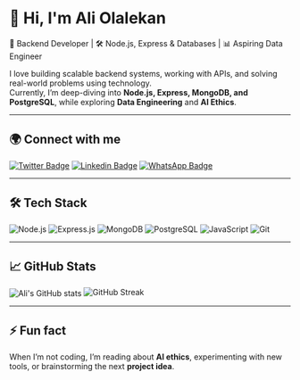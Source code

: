 # 👋 Hi, I'm Ali Olalekan  

🚀 Backend Developer | 🛠 Node.js, Express & Databases | 📊 Aspiring Data Engineer  

I love building scalable backend systems, working with APIs, and solving real-world problems using technology.  
Currently, I’m deep-diving into **Node.js, Express, MongoDB, and PostgreSQL**, while exploring **Data Engineering** and **AI Ethics**.  

---

## 🌍 Connect with me  

[![Twitter Badge](https://img.shields.io/badge/-olalekanali-1DA1F2?style=for-the-badge&logo=twitter&logoColor=white&link=https://twitter.com/olalekanali)](https://twitter.com/olalekanali)  [![Linkedin Badge](https://img.shields.io/badge/-Ali%20Olalekan-blue?style=for-the-badge&logo=linkedin&logoColor=white&link=https://linkedin.com/in/olalekanali)](https://linkedin.com/in/olalekanali)  [![WhatsApp Badge](https://img.shields.io/badge/-aliolalekan-25D366?style=for-the-badge&logo=whatsapp&logoColor=white&link=https://wa.me/2349059271513)](https://wa.me/2349059271513)  

---

## 🛠 Tech Stack  

![Node.js](https://img.shields.io/badge/Node.js-43853D?style=for-the-badge&logo=node.js&logoColor=white)
![Express.js](https://img.shields.io/badge/Express.js-000000?style=for-the-badge&logo=express&logoColor=white)
![MongoDB](https://img.shields.io/badge/MongoDB-4EA94B?style=for-the-badge&logo=mongodb&logoColor=white)
![PostgreSQL](https://img.shields.io/badge/PostgreSQL-316192?style=for-the-badge&logo=postgresql&logoColor=white)
![JavaScript](https://img.shields.io/badge/JavaScript-F7DF1E?style=for-the-badge&logo=javascript&logoColor=black)
![Git](https://img.shields.io/badge/Git-F05032?style=for-the-badge&logo=git&logoColor=white)

---

## 📈 GitHub Stats  

<img align="center" src="https://github-readme-stats-sigma-five.vercel.app/api?username=olalekanali&show_icons=true&include_all_commits=true&hide_border=true" alt="Ali's GitHub stats" />
<img src="https://github-readme-streak-stats.herokuapp.com/?user=olalekanali&hide_border=true" alt="GitHub Streak" />

---

## ⚡ Fun fact  

When I’m not coding, I’m reading about **AI ethics**, experimenting with new tools, or brainstorming the next **project idea**.  
